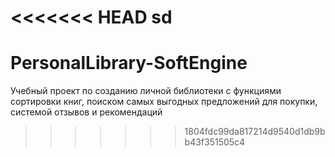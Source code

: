 <<<<<<< HEAD
sd
=======
# PersonalLibrary-SoftEngine
Учебный проект по созданию личной библиотеки с функциями сортировки книг, поиском самых выгодных предложений для покупки, системой отзывов и рекомендаций
>>>>>>> 1804fdc99da817214d9540d1db9bb43f351505c4
